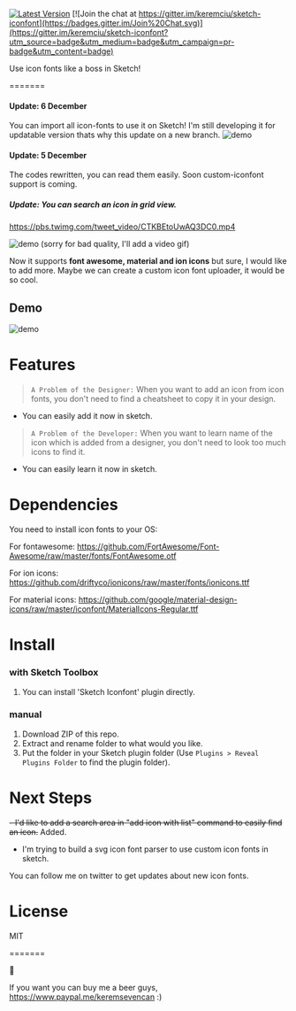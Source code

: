 [![Latest Version](https://img.shields.io/github/release/keremciu/sketch-iconfont.svg?style=flat-square)](https://github.com/keremciu/sketch-iconfont/releases)
[![Join the chat at https://gitter.im/keremciu/sketch-iconfont](https://badges.gitter.im/Join%20Chat.svg)](https://gitter.im/keremciu/sketch-iconfont?utm_source=badge&utm_medium=badge&utm_campaign=pr-badge&utm_content=badge)

Use icon fonts like a boss in Sketch!

=======
#### Update: 6 December
You can import all icon-fonts to use it on Sketch! I'm still developing it for updatable version thats why this update on a new branch.
![demo][update]


#### Update: 5 December
The codes rewritten, you can read them easily. Soon custom-iconfont support is coming.

##### Update: You can search an icon in grid view.
https://pbs.twimg.com/tweet_video/CTKBEtoUwAQ3DC0.mp4

![demo][quick-gif] 
(sorry for bad quality, I'll add a video gif)

Now it supports **font awesome, material and ion icons** but sure, I would like to add more. 
Maybe we can create a custom icon font uploader, it would be so cool.

## Demo

![demo][demo-image]

# Features

> `A Problem of the Designer:` 
> When you want to add an icon from icon fonts, you don't need to find a cheatsheet to copy it in your design.

- You can easily add it now in sketch.

> `A Problem of the Developer:` 
> When you want to learn name of the icon which is added from a designer, you don't need to look too much icons to find it.

- You can easily learn it now in sketch.

# Dependencies

You need to install icon fonts to your OS:

For fontawesome:
https://github.com/FortAwesome/Font-Awesome/raw/master/fonts/FontAwesome.otf

For ion icons:
https://github.com/driftyco/ionicons/raw/master/fonts/ionicons.ttf

For material icons:
https://github.com/google/material-design-icons/raw/master/iconfont/MaterialIcons-Regular.ttf

# Install

### with Sketch Toolbox

1. You can install 'Sketch Iconfont' plugin directly.

### manual

1. Download ZIP of this repo.
2. Extract and rename folder to what would you like.
3. Put the folder in your Sketch plugin folder (Use `Plugins > Reveal Plugins Folder` to find the plugin folder).

# Next Steps

~~- I'd like to add a search area in "add icon with list" command to easily find an icon.~~ Added.
- I'm trying to build a svg icon font parser to use custom icon fonts in sketch.

You can follow me on twitter to get updates about new icon fonts.

# License

MIT

=======

:beers:

If you want you can buy me a beer guys, https://www.paypal.me/keremsevencan :)

[demo-image]: http://i.imgur.com/EBGmlSe.gif
[update]:https://pbs.twimg.com/media/CVi0yPCUsAAwo5c.png
[quick-gif]: http://i.imgur.com/nYLJhIE.gif
